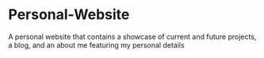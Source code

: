 # Personal-Website
A personal website that contains a showcase of current and future projects, a blog, and an about me featuring my personal details
